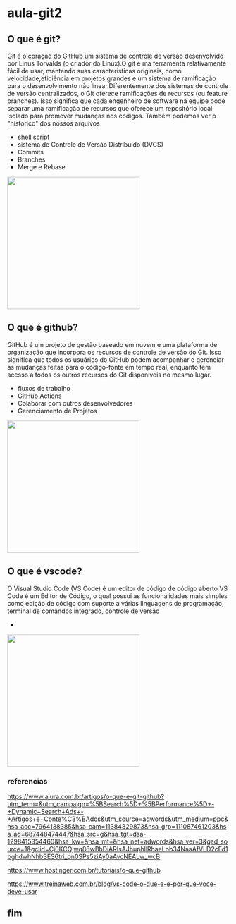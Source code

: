 # aula-git2

## O que é git?

Git é o coração do GitHub um sistema de controle de versão desenvolvido por Linus Torvalds (o criador do Linux).O git é ma ferramenta relativamente fácil de usar, mantendo suas características originais, 
como velocidade,eficiência em projetos grandes e um sistema de ramificação para o desenvolvimento não linear.Diferentemente dos sistemas de controle de versão centralizados, o Git oferece ramificações de recursos (ou feature branches). 
Isso significa que cada engenheiro de software na equipe pode separar uma ramificação de recursos que oferece um repositório local isolado para promover mudanças nos códigos. Também podemos ver p "historico" dos nossos arquivos

* shell script
* sistema de Controle de Versão Distribuído (DVCS)
* Commits
* Branches
* Merge e Rebase

<img src="https://github.com/nicouswth/aula-git2/assets/164562570/fbef4159-2218-4a6f-af6c-bfd750391494"
width="300px"/>

## O que é github?

 GitHub é um projeto de gestão baseado em nuvem e uma plataforma de organização que incorpora os recursos de controle de versão do Git. Isso significa que todos os usuários do GitHub podem acompanhar e gerenciar as mudanças feitas para o código-fonte em tempo real, enquanto têm acesso a todos os outros recursos do Git disponíveis no mesmo lugar.

 * fluxos de trabalho
 *  GitHub Actions
 *  Colaborar com outros desenvolvedores
 *  Gerenciamento de Projetos

<img src="https://www.alura.com.br/artigos/assets/git-hub/tela-github.png"
width="300px"/>

## O que é vscode?

O Visual Studio Code (VS Code) é um editor de código de código aberto VS Code é um Editor de Código, o qual possui as funcionalidades mais simples como edição de código com suporte a várias linguagens de programação, terminal de comandos integrado, controle de versão

*

<img src="https://dkrn4sk0rn31v.cloudfront.net/uploads/2021/04/vs-code-configuracoes.png"
width="300px"/> 

### referencias 

https://www.alura.com.br/artigos/o-que-e-git-github?utm_term=&utm_campaign=%5BSearch%5D+%5BPerformance%5D+-+Dynamic+Search+Ads+-+Artigos+e+Conte%C3%BAdos&utm_source=adwords&utm_medium=ppc&hsa_acc=7964138385&hsa_cam=11384329873&hsa_grp=111087461203&hsa_ad=687448474447&hsa_src=g&hsa_tgt=dsa-1298415354460&hsa_kw=&hsa_mt=&hsa_net=adwords&hsa_ver=3&gad_source=1&gclid=Cj0KCQjwq86wBhDiARIsAJhuphllRhaeLob34NaaAfVLD2cFd1bghdwhNhbSES6tri_on0SPs5ziAy0aAvcNEALw_wcB

https://www.hostinger.com.br/tutoriais/o-que-github

https://www.treinaweb.com.br/blog/vs-code-o-que-e-e-por-que-voce-deve-usar

## fim

